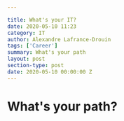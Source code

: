 ```yaml
---

title: What's your IT?
date: 2020-05-10 11:23
category: IT
author: Alexandre Lafrance-Drouin
tags: ['Career']
summary: What's your path
layout: post
section-type: post
date: 2020-05-10 00:00:00 Z
---
```


# What's your path?


